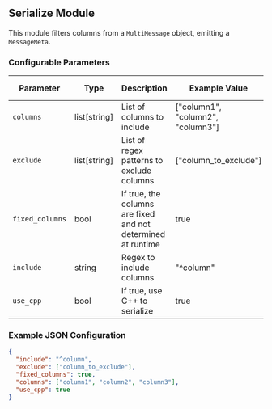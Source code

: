 <!--
SPDX-FileCopyrightText: Copyright (c) 2022-2023, NVIDIA CORPORATION & AFFILIATES. All rights reserved.
SPDX-License-Identifier: Apache-2.0

Licensed under the Apache License, Version 2.0 (the "License");
you may not use this file except in compliance with the License.
You may obtain a copy of the License at

http://www.apache.org/licenses/LICENSE-2.0

Unless required by applicable law or agreed to in writing, software
distributed under the License is distributed on an "AS IS" BASIS,
WITHOUT WARRANTIES OR CONDITIONS OF ANY KIND, either express or implied.
See the License for the specific language governing permissions and
limitations under the License.
-->

## Serialize Module

This module filters columns from a `MultiMessage` object, emitting a `MessageMeta`.

### Configurable Parameters

| Parameter       | Type         | Description                                                  | Example Value                       | Default Value         |
|-----------------|--------------|--------------------------------------------------------------|-------------------------------------|-----------------------|
| `columns`       | list[string] | List of columns to include                                   | ["column1", "column2", "column3"]   | `None`                |
| `exclude`       | list[string] | List of regex patterns to exclude columns                    | ["column_to_exclude"]               | `[r'^ID$', r'^_ts_']` |
| `fixed_columns` | bool         | If true, the columns are fixed and not determined at runtime | true                                | `true`                |
| `include`       | string       | Regex to include columns                                     | "^column"                           | `None`                |
| `use_cpp`       | bool         | If true, use C++ to serialize                                | true                                | `false`               |

### Example JSON Configuration

```json
{
  "include": "^column",
  "exclude": ["column_to_exclude"],
  "fixed_columns": true,
  "columns": ["column1", "column2", "column3"],
  "use_cpp": true
}
```
